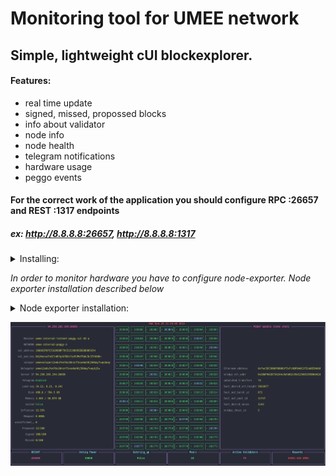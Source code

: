 # Monitoring tool for UMEE network

## Simple, lightweight cUI blockexplorer.


#### Features:
* real time update
* signed, missed, propossed blocks
* info about validator
* node info
* node health
* telegram notifications
* hardware usage
* peggo events


#### For the correct work of the application you should configure RPC :26657 and REST :1317 endpoints

##### ex: http://8.8.8.8:26657, http://8.8.8.8:1317


<details>
  <summary>Installing:</summary>

  #### Technically, the installation itself is cloning the repo, setting dependencies, and providing 6 variables

```sh
$ cd && git clone https://github.com/Northa/lion.git && cd lion
$ sudo apt install python3-pip
$ pip3 install pipenv
$ pipenv sync

```
  Next open config.py in editor and replace required variables with your values.

  Once configured you can run the app by following:

  ```$ pipenv run python lion.py ```
</details>

_In order to monitor hardware you have to configure node-exporter._
 _Node exporter installation described below_

<details>
  <summary>Node exporter installation:</summary>

```sh

cd && wget https://github.com/prometheus/node_exporter/releases/download/v1.3.0/node_exporter-1.3.0.linux-amd64.tar.gz && \
tar xvf node_exporter-1.3.0.linux-amd64.tar.gz && \
rm node_exporter-1.3.0.linux-amd64.tar.gz && \
sudo mv node_exporter-1.3.0.linux-amd64 node_exporter && \
chmod +x $HOME/node_exporter/node_exporter && \
sudo mv $HOME/node_exporter/node_exporter /usr/bin && \
rm -Rvf $HOME/node_exporter/

sudo tee /etc/systemd/system/exporterd.service > /dev/null <<EOF
[Unit]
Description=node_exporter
After=network-online.target
[Service]
User=$USER
ExecStart=/usr/bin/node_exporter
Restart=always
RestartSec=3
LimitNOFILE=65535
[Install]
WantedBy=multi-user.target
EOF

sudo systemctl daemon-reload && \
sudo systemctl enable exporterd && \
sudo systemctl restart exporterd
```

  Node exporter by default working on port :9100

After installation node_exporter metrics should be available
by folowing address: http://your_ip:9100

[Node_exporter guide](https://prometheus.io/docs/guides/node-exporter/)
</details>

![Alt text](https://raw.githubusercontent.com/Northa/lion/main/screen/scr1.png?raw=true "Title")

